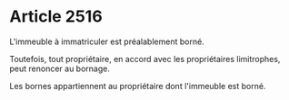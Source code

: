 # Article 2516

L'immeuble à immatriculer est préalablement borné.

Toutefois, tout propriétaire, en accord avec les propriétaires limitrophes, peut renoncer au bornage.

Les bornes appartiennent au propriétaire dont l'immeuble est borné.
